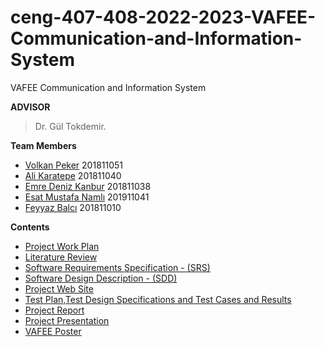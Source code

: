 # ceng-407-408-2022-2023-VAFEE-Communication-and-Information-System
VAFEE Communication and Information System

**ADVISOR**
 
> Dr. Gül Tokdemir.

**Team Members**
- [Volkan Peker](https://github.com/XenonsCM) 201811051
- [Ali Karatepe](https://github.com/beginnerjo) 201811040
- [Emre Deniz Kanbur](https://github.com/edK4137) 201811038
- [Esat Mustafa Namlı](https://github.com/estnml) 201911041
- [Feyyaz Balcı](https://github.com/feyyazbalci) 201811010

**Contents**
- [Project Work Plan](https://docs.google.com/spreadsheets/d/15wcFZF6CW_VpTpYKueRtR6QdrfGKv15NDdiOK7VvtOA/edit#gid=0)
- [Literature Review](https://github.com/CankayaUniversity/ceng-407-408-2022-2023-VAFEE-Communication-and-Information-System/wiki/Literature-Review)
- [Software Requirements Specification - (SRS)](https://github.com/CankayaUniversity/ceng-407-408-2022-2023-VAFEE-Communication-and-Information-System/wiki/Software-Requirement--Specification-(SRS))
- [Software Design Description - (SDD)](https://github.com/CankayaUniversity/ceng-407-408-2022-2023-VAFEE-Communication-and-Information-System/wiki/Software-Design-Description-(SDD))
- [Project Web Site](https://vafee.netlify.app/)
- [Test Plan,Test Design Specifications and Test Cases and Results](https://github.com/CankayaUniversity/ceng-407-408-2022-2023-VAFEE-Communication-and-Information-System/wiki/Test-Plan,Test-Design-Specifications-and-Test-Cases-and-Results)
- [Project Report](https://github.com/CankayaUniversity/ceng-407-408-2022-2023-VAFEE-Communication-and-Information-System/wiki/Project-Report)
- [Project Presentation](https://github.com/CankayaUniversity/ceng-407-408-2022-2023-VAFEE-Communication-and-Information-System/wiki/CENG-407-Presentation)
- [VAFEE Poster](https://github.com/CankayaUniversity/ceng-407-408-2022-2023-VAFEE-Communication-and-Information-System/files/11708871/VAFEEposter.pdf)
